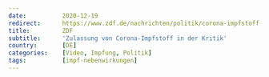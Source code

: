 ```yaml
---
date:          2020-12-19
redirect:      https://www.zdf.de/nachrichten/politik/corona-impfstoff-zulassung-kritik-ludwig-100.html
title:         ZDF
subtitle:      'Zulassung von Corona-Impfstoff in der Kritik'
country:       [DE]
categories:    [Video, Impfung, Politik]
tags:          [impf-nebenwirkungen]
---
```

